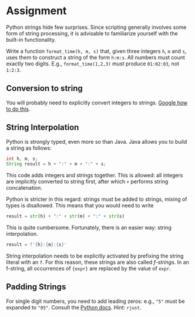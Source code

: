 # Assignment

Python strings hide few surprises. Since scripting generally involves some form of string processing,
it is advisable to familiarize yourself with the built-in functionality.

Write a function `format_time(h, m, s)` that, given three integers `h`, `m` and `s`,
uses them to construct a string of the form `h:m:s`. All numbers must
count exactly two digits. E.g., `format_time(1,2,3)` must produce `01:02:03`, not `1:2:3`.

## Conversion to string

You will probably need to explicitly convert integers to strings.
[Google how to do this](http://lmgtfy.com/?q=python+int+to+string).

## String Interpolation

Python is strongly typed, even more so than Java.
Java allows you to build a string as follows:

```java
int h, m, s;
String result = h + ":" + m + ":" + s;
```

This code adds integers and strings together. This is allowed: all integers are
implicitly converted to string first, after which `+` performs string concatenation.

Python is stricter in this regard: strings must be added to strings, mixing
of types is disallowed. This means that you would need to write

```python
result = str(h) + ":" + str(m) + ":" + str(s)
```

This is quite cumbersome. Fortunately, there is an easier way: string interpolation.

```python
result = f'{h}:{m}:{s}'
```

String interpolation needs to be explicitly activated by prefixing the string
literal with an `f`. For this reason, these strings are also called *f-strings*.
In an f-string, all occurrences of `{expr}` are replaced by the value of `expr`.

## Padding Strings

For single digit numbers, you need to add leading zeros: e.g., `"5"`
must be expanded to `"05"`. Consult the [Python docs](https://docs.python.org/3/library/stdtypes.html#string-methods). Hint: `rjust`.
